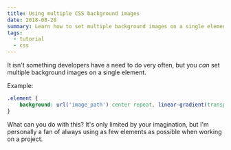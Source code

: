 ```yaml
---
title: Using multiple CSS background images
date: 2018-08-28
summary: Learn how to set multiple background images on a single element
tags:
  - tutorial
  - css
---
```


It isn't something developers have a need to do very often, but you *can* set multiple background images on a single element.

Example:

```css
.element {
    background: url('image_path') center repeat, linear-gradient(transparent 0%, #000 100%) no-repeat;
}
```

What can you do with this? It's only limited by your imagination, but I'm personally a fan of always using as few elements as possible when working on a project.